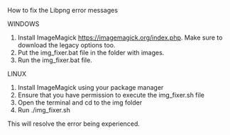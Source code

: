 How to fix the Libpng error messages

WINDOWS
1. Install ImageMagick https://imagemagick.org/index.php. Make sure to download the legacy options too.
2. Put the img_fixer.bat file in the folder with images.
3. Run the img_fixer.bat file.

LINUX
1. Install ImageMagick using your package manager
2. Ensure that you have permission to execute the img_fixer.sh file
3. Open the terminal and cd to the img folder
4. Run ./img_fixer.sh

This will resolve the error being experienced.
